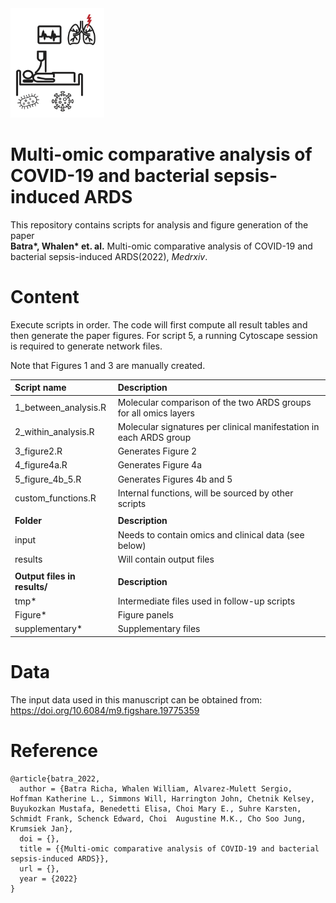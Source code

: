 <img src="lung.png" width="150" height="175"/>

# Multi-omic comparative analysis of COVID-19 and bacterial sepsis-induced ARDS

This repository contains scripts for analysis and figure generation of the paper<br/> **Batra\*, Whalen\* et. al.** Multi-omic comparative analysis of COVID-19 and bacterial sepsis-induced ARDS(2022), *Medrxiv*.

# Content

Execute scripts in order. The code will first compute all result tables and then generate the paper figures. For script 5, a running Cytoscape session is required to generate network files.


Note that Figures 1 and 3 are manually created.

| **Script name**                  | **Description**                                                        |
| :--- | :--- |
| 1_between_analysis.R         | Molecular comparison of the two ARDS groups for all omics layers   |
| 2_within_analysis.R          | Molecular signatures per clinical manifestation in each ARDS group |
| 3_figure2.R                  | Generates Figure 2                                                 |
| 4_figure4a.R                 | Generates Figure 4a                                                |
| 5_figure_4b_5.R              | Generates Figures 4b and 5                                  |
| custom_functions.R           | Internal functions, will be sourced by other scripts               |
|||
| **Folder**                   | **Description**                                                    |
| input                        | Needs to contain omics and clinical data (see below)               |
| results                      | Will contain output files                                          |
|||                              |                                                                    |
| **Output files in results/** | **Description**                                                    |
| tmp\*                        | Intermediate files used in follow-up scripts                       |
| Figure\*                     | Figure panels                                                      |
| supplementary\*              | Supplementary files                                                |


# Data

The input data used in this manuscript can be obtained from: https://doi.org/10.6084/m9.figshare.19775359



# Reference

    @article{batra_2022,
      author = {Batra Richa, Whalen William, Alvarez-Mulett Sergio, Hoffman Katherine L., Simmons Will, Harrington John, Chetnik Kelsey, Buyukozkan Mustafa, Benedetti Elisa, Choi Mary E., Suhre Karsten, Schmidt Frank, Schenck Edward, Choi  Augustine M.K., Cho Soo Jung, Krumsiek Jan},
      doi = {},
      title = {{Multi-omic comparative analysis of COVID-19 and bacterial sepsis-induced ARDS}},
      url = {},
      year = {2022}
    }
